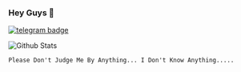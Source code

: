 ### Hey Guys 🙂
[![telegram badge](https://img.shields.io/badge/Aadhi-30302f?style=flat&logo=telegram)](https://t.me/Aadhi011)

<!-- ![Hits](https://hits.seeyoufarm.com/api/count/incr/badge.svg?url=https://telegram.me/Aadhi011)

- 🛩 Instrested in Coding 😁
- 📚 Still Studiying..😄
- ⚡ fact: I am Noob😌
- 🔭 I’m currently studying ...
- 🌱 I’m currently wasting time ...
- 👯 I’m looking to collaborate nothing ...
- 💬 Don't ask me nothing...

- 📫 How to reach me: Telegram - [@Aadhi011](https://telegram.me/Aadhi011)-->

![Github Stats](https://github-readme-stats.vercel.app/api?username=Aadhi000&show_icons=true&include_all_commits=true&cache_seconds=86400&theme=radica)
<br>
    
```
Please Don't Judge Me By Anything... I Don't Know Anything.....
```

